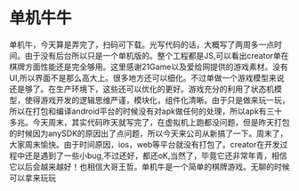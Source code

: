 # 单机牛牛
单机牛，今天算是弄完了，扫码可下载。光写代码的话，大概写了两周多一点时间。由于没有后台所以只是一个单机版的。整个工程都是JS,可以看出creator单在棋牌方面性能还是完全够用。这里感谢21Game以及爱给网提供的游戏素材。没有UI,所以界面不是那么高大上。很多地方还可以细化。不过单做一个游戏模型来说还是够了。在生产环境下，这些还可以优化的更好。游戏充分的利用了状态机模型，使得游戏开发的逻辑思维严谨，模块化，组件化清晰。由于只是做来玩一玩，所以在打包和编译android平台的时候没有对apk做任何的处理，所以apk有三十多兆。今天周末，其实代码昨天就写完了，在虚拟机上跑都没问题，但是昨天打包的时候因为anySDK的原因出了点问题，所以今天来公司从新搞了一下。周末了，大家周末愉快。由于时间原因，ios，web等平台就没有打包了。creator在开发过程中还是遇到了一些小bug,不过还好，都还oK,当然了，毕竟它还非常年青，相信它以后会越来越好！也相信大哥王哲。单机牛是一个简单的棋牌游戏。无聊的时候可以拿来玩玩

